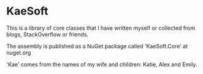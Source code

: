 # KaeSoft

This is a library of core classes  that I have written myself or collected from blogs, StackOverflow or friends.

The assembly is published as a NuGet package called 'KaeSoft.Core' at nuget.org

'Kae' comes from the names of my wife and children:  Katie, Alex and Emily.
